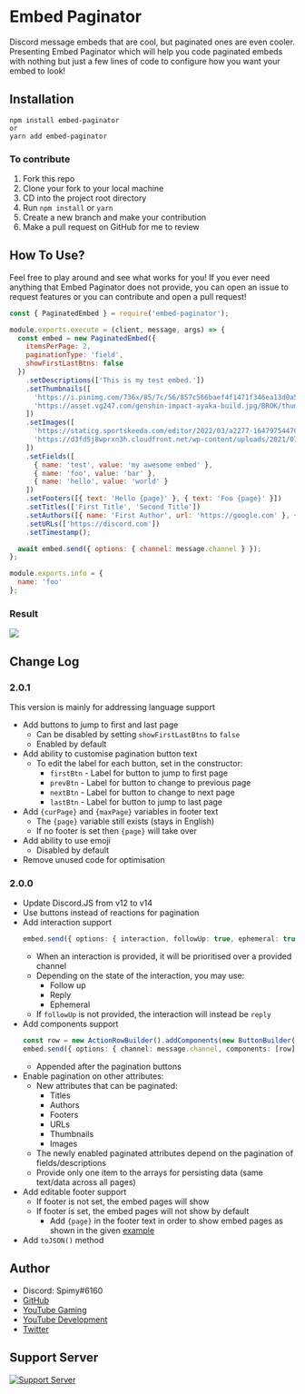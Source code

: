 # Embed Paginator

Discord message embeds that are cool, but paginated ones are even cooler. Presenting Embed Paginator which will help you code paginated embeds with nothing but just a few lines of code to configure how you want your embed to look!

## Installation

```
npm install embed-paginator
or
yarn add embed-paginator
```

### To contribute

1. Fork this repo
2. Clone your fork to your local machine
3. CD into the project root directory
4. Run `npm install` or `yarn`
5. Create a new branch and make your contribution
6. Make a pull request on GitHub for me to review

## How To Use?

Feel free to play around and see what works for you! If you ever need anything that Embed Paginator does not provide, you can open an issue to request features or you can contribute and open a pull request!

```js
const { PaginatedEmbed } = require('embed-paginator');

module.exports.execute = (client, message, args) => {
  const embed = new PaginatedEmbed({
    itemsPerPage: 2,
    paginationType: 'field',
    showFirstLastBtns: false
  })
    .setDescriptions(['This is my test embed.'])
    .setThumbnails([
      'https://i.pinimg.com/736x/85/7c/56/857c566baef4f1471f346ea13d0a5da0.jpg',
      'https://asset.vg247.com/genshin-impact-ayaka-build.jpg/BROK/thumbnail/1200x1200/quality/100/genshin-impact-ayaka-build.jpg'
    ])
    .setImages([
      'https://staticg.sportskeeda.com/editor/2022/03/a2277-16479754476161-1920.jpg',
      'https://d3fd5j8wprxn3h.cloudfront.net/wp-content/uploads/2021/07/kamisatoayaka-708x400.jpg'
    ])
    .setFields([
      { name: 'test', value: 'my awesome embed' },
      { name: 'foo', value: 'bar' },
      { name: 'hello', value: 'world' }
    ])
    .setFooters([{ text: 'Hello {page}' }, { text: 'Foo {page}' }])
    .setTitles(['First Title', 'Second Title'])
    .setAuthors([{ name: 'First Author', url: 'https://google.com' }, { name: 'Second Author' }])
    .setURLs(['https://discord.com'])
    .setTimestamp();

  await embed.send({ options: { channel: message.channel } });
};

module.exports.info = {
  name: 'foo'
};
```

### Result

![](https://i.imgur.com/aAVii4P.gif)

## Change Log

### 2.0.1

This version is mainly for addressing language support

- Add buttons to jump to first and last page
  - Can be disabled by setting `showFirstLastBtns` to `false`
  - Enabled by default
- Add ability to customise pagination button text
  - To edit the label for each button, set in the constructor:
    - `firstBtn` - Label for button to jump to first page
    - `prevBtn` - Label for button to change to previous page
    - `nextBtn` - Label for button to change to next page
    - `lastBtn` - Label for button to jump to last page
- Add `{curPage}` and `{maxPage}` variables in footer text
  - The `{page}` variable still exists (stays in English)
  - If no footer is set then `{page}` will take over
- Add ability to use emoji
  - Disabled by default
- Remove unused code for optimisation

### 2.0.0

- Update Discord.JS from v12 to v14
- Use buttons instead of reactions for pagination
- Add interaction support
  ```ts
  embed.send({ options: { interaction, followUp: true, ephemeral: true } });
  ```
  - When an interaction is provided, it will be prioritised over a provided channel
  - Depending on the state of the interaction, you may use:
    - Follow up
    - Reply
    - Ephemeral
  - If `followUp` is not provided, the interaction will instead be `reply`
- Add components support
  ```ts
  const row = new ActionRowBuilder().addComponents(new ButtonBuilder().setCustomId('test').setLabel('Test'));
  embed.send({ options: { channel: message.channel, components: [row] } });
  ```
  - Appended after the pagination buttons
- Enable pagination on other attributes:
  - New attributes that can be paginated:
    - Titles
    - Authors
    - Footers
    - URLs
    - Thumbnails
    - Images
  - The newly enabled paginated attributes depend on the pagination of fields/descriptions
  - Provide only one item to the arrays for persisting data (same text/data across all pages)
- Add editable footer support
  - If footer is not set, the embed pages will show
  - If footer is set, the embed pages will not show by default
    - Add `{page}` in the footer text in order to show embed pages as shown in the given [example](#how-to-use)
- Add `toJSON()` method

## Author

- Discord: Spimy#6160
- [GitHub](https://github.com/Spimy)
- [YouTube Gaming](https://www.youtube.com/channel/UCNfE0E97k3fouJg-2nulLKg)
- [YouTube Development](https://www.youtube.com/channel/UCEw406qZnsdCEpRgVvCJzuQ)
- [Twitter](https://twitter.com/OfficialSpimy)

## Support Server

[![Support Server](https://discordapp.com/api/guilds/422469294786347016/widget.png?style=banner2)](https://discord.gg/865tNC4)

